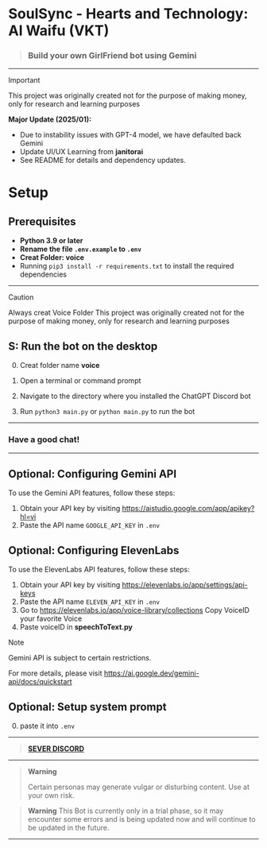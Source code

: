 # SoulSync - Hearts and Technology: AI Waifu (VKT)

> ### Build your own GirlFriend bot using Gemini

---
> [!IMPORTANT]
>
> This project was originally created not for the purpose of making money, only for research and learning purposes
> 
> **Major Update (2025/01):**
> - Due to instability issues with GPT-4 model, we have defaulted back Gemini
> - Update UI/UX Learning from **janitorai**
> - See README for details and dependency updates.


# Setup
## Prerequisites
* **Python 3.9 or later**
* **Rename the file `.env.example` to `.env`**
* **Creat Folder: voice**
* Running `pip3 install -r requirements.txt` to install the required dependencies
---


> [!CAUTION]
> Always creat Voice Folder 
> This project was originally created not for the purpose of making money, only for research and learning purposes
>

## S: Run the bot on the desktop

0. Creat folder name **voice**

1. Open a terminal or command prompt

2. Navigate to the directory where you installed the ChatGPT Discord bot

3. Run `python3 main.py` or `python main.py` to run the bot
---

### Have a good chat!
---


## Optional: Configuring Gemini API

To use the Gemini API features, follow these steps:

1. Obtain your API key by visiting https://aistudio.google.com/app/apikey?hl=vi
2. Paste the API name `GOOGLE_API_KEY` in `.env`

## Optional: Configuring ElevenLabs

To use the ElevenLabs API features, follow these steps:

1. Obtain your API key by visiting https://elevenlabs.io/app/settings/api-keys
2. Paste the API name `ELEVEN_API_KEY` in `.env`
3. Go to https://elevenlabs.io/app/voice-library/collections Copy VoiceID your favorite Voice
4. Paste voiceID in **speechToText.py**

> [!NOTE]
> Gemini API is subject to certain restrictions.
> 
> For more details, please visit https://ai.google.dev/gemini-api/docs/quickstart
## Optional: Setup system prompt

   0. paste it into `.env`


------
>  [**SEVER DISCORD**](https://discord.gg/78TnsrJd)
------

> **Warning**
>
> Certain personas may generate vulgar or disturbing content. Use at your own risk.


   > **Warning**
   > This Bot is currently only in a trial phase, so it may encounter some errors and is being updated now and will continue to be updated in the future.
 ---
